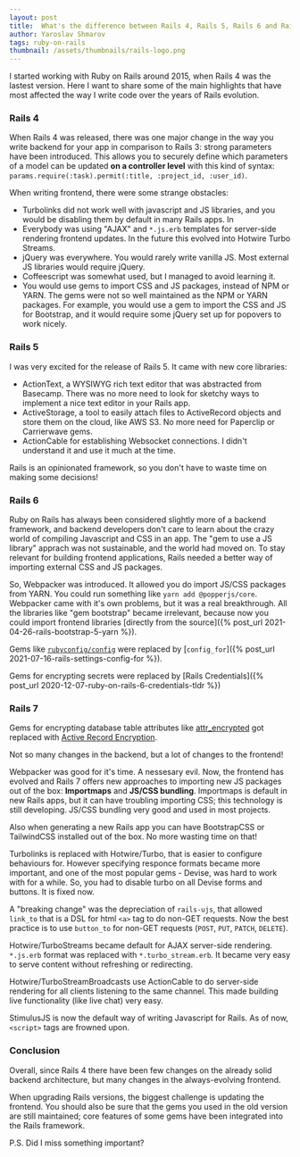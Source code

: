 ```yaml
---
layout: post
title:  What's the difference between Rails 4, Rails 5, Rails 6 and Rails 7?
author: Yaroslav Shmarov
tags: ruby-on-rails
thumbnail: /assets/thumbnails/rails-logo.png
---
```


I started working with Ruby on Rails around 2015, when Rails 4 was the lastest version. Here I want to share some of the main highlights that have most affected the way I write code over the years of Rails evolution.

### Rails 4

When Rails 4 was released, there was one major change in the way you write backend for your app in comparison to Rails 3: strong parameters have been introduced. This allows you to securely define which parameters of a model can be updated **on a controller level** with this kind of syntax: `params.require(:task).permit(:title, :project_id, :user_id)`.

When writing frontend, there were some strange obstacles:
- Turbolinks did not work well with javascript and JS libraries, and you would be disabling them by default in many Rails apps. In 
- Everybody was using "AJAX" and `*.js.erb` templates for server-side rendering frontend updates. In the future this evolved into Hotwire Turbo Streams.
- jQuery was everywhere. You would rarely write vanilla JS. Most external JS libraries would require jQuery.
- Coffeescript was somewhat used, but I managed to avoid learning it. 
- You would use gems to import CSS and JS packages, instead of NPM or YARN. The gems were not so well maintained as the NPM or YARN packages. For example, you would use a gem to import the CSS and JS for Bootstrap, and it would require some jQuery set up for popovers to work nicely.

### Rails 5

I was very excited for the release of Rails 5. It came with new core libraries:
- ActionText, a WYSIWYG rich text editor that was abstracted from Basecamp. There was no more need to look for sketchy ways to implement a nice text editor in your Rails app.
- ActiveStorage, a tool to easily attach files to ActiveRecord objects and store them on the cloud, like AWS S3. No more need for Paperclip or Carrierwave gems. 
- ActionCable for establishing Websocket connections. I didn't understand it and use it much at the time.

Rails is an opinionated framework, so you don't have to waste time on making some decisions!

### Rails 6

Ruby on Rails has always been considered slightly more of a backend framework, and backend developers don't care to learn about the crazy world of compiling Javascript and CSS in an app. The "gem to use a JS library" apprach was not sustainable, and the world had moved on. To stay relevant for building frontend applications, Rails needed a better way of importing external CSS and JS packages.

So, Webpacker was introduced. It allowed you do import JS/CSS packages from YARN. You could run something like `yarn add @popperjs/core`. Webpacker came with it's own problems, but it was a real breakthrough. All the libraries like "gem bootstrap" became irrelevant, because now you could import frontend libraries [directly from the source]({% post_url 2021-04-26-rails-bootstrap-5-yarn %}).

Gems like [`rubyconfig/config`](https://github.com/rubyconfig/config) were replaced by [`config_for`]({% post_url 2021-07-16-rails-settings-config-for %}).

Gems for encrypting secrets were replaced by [Rails Credentials]({% post_url 2020-12-07-ruby-on-rails-6-credentials-tldr %})

### Rails 7

Gems for encrypting database table attributes like [attr_encrypted](https://github.com/attr-encrypted/attr_encrypted) got replaced with [Active Record Encryption](https://edgeguides.rubyonrails.org/active_record_encryption.html).

Not so many changes in the backend, but a lot of changes to the frontend!

Webpacker was good for it's time. A nessesary evil. Now, the frontend has evolved and Rails 7 offers new approaches to importing new JS packages out of the box: **Importmaps** and **JS/CSS bundling**. Importmaps is default in new Rails apps, but it can have troubling importing CSS; this technology is still developing. JS/CSS bundling very good and used in most projects.

Also when generating a new Rails app you can have BootstrapCSS or TailwindCSS installed out of the box. No more wasting time on that!

Turbolinks is replaced with Hotwire/Turbo, that is easier to configure behaviours for. However specifying responce formats became more important, and one of the most popular gems - Devise, was hard to work with for a while. So, you had to disable turbo on all Devise forms and buttons. It is fixed now.

A "breaking change" was the depreciation of `rails-ujs`, that allowed `link_to` that is a DSL for html `<a>` tag to do non-GET requests. Now the best practice is to use `button_to` for non-GET requests (`POST`, `PUT`, `PATCH`, `DELETE`).

Hotwire/TurboStreams became default for AJAX server-side rendering. `*.js.erb` format was replaced with `*.turbo_stream.erb`. It became very easy to serve content without refreshing or redirecting.

Hotwire/TurboStreamBroadcasts use ActionCable to do server-side rendering for all clients listening to the same channel. This made building live functionality (like live chat) very easy.

StimulusJS is now the default way of writing Javascript for Rails. As of now, `<script>` tags are frowned upon.

### Conclusion

Overall, since Rails 4 there have been few changes on the already solid backend architecture, but many changes in the always-evolving frontend.

When upgrading Rails versions, the biggest challenge is updating the frontend. You should also be sure that the gems you used in the old version are still maintained; core features of some gems have been integrated into the Rails framework.

P.S. Did I miss something important?
